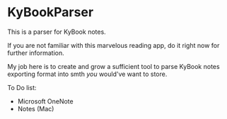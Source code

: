 # KyBookParser

This is a parser for KyBook notes.

If you are not familiar with this marvelous reading app, do it right now for further information.

My job here is to create and grow a sufficient tool to parse KyBook notes exporting format into smth _you_ would've want to store.

To Do list:
* Microsoft OneNote
* Notes (Mac)
